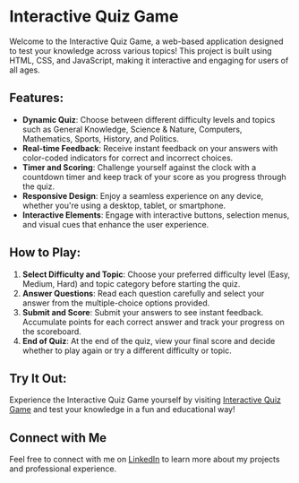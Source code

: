 # Interactive Quiz Game

Welcome to the Interactive Quiz Game, a web-based application designed to test your knowledge across various topics! This project is built using HTML, CSS, and JavaScript, making it interactive and engaging for users of all ages.

## Features:
- **Dynamic Quiz**: Choose between different difficulty levels and topics such as General Knowledge, Science & Nature, Computers, Mathematics, Sports, History, and Politics.
- **Real-time Feedback**: Receive instant feedback on your answers with color-coded indicators for correct and incorrect choices.
- **Timer and Scoring**: Challenge yourself against the clock with a countdown timer and keep track of your score as you progress through the quiz.
- **Responsive Design**: Enjoy a seamless experience on any device, whether you're using a desktop, tablet, or smartphone.
- **Interactive Elements**: Engage with interactive buttons, selection menus, and visual cues that enhance the user experience.

## How to Play:
1. **Select Difficulty and Topic**: Choose your preferred difficulty level (Easy, Medium, Hard) and topic category before starting the quiz.
2. **Answer Questions**: Read each question carefully and select your answer from the multiple-choice options provided.
3. **Submit and Score**: Submit your answers to see instant feedback. Accumulate points for each correct answer and track your progress on the scoreboard.
4. **End of Quiz**: At the end of the quiz, view your final score and decide whether to play again or try a different difficulty or topic.

## Try It Out:
Experience the Interactive Quiz Game yourself by visiting [Interactive Quiz Game](http://quiz_game.rudra18.com/) and test your knowledge in a fun and educational way!

## Connect with Me
Feel free to connect with me on [LinkedIn](https://www.linkedin.com/in/rudraksh-sharma-402a6823b?utm_source=share&utm_campaign=share_via&utm_content=profile&utm_medium=android_app) to learn more about my projects and professional experience.

